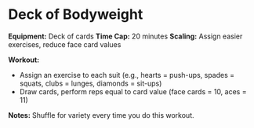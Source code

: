 # Deck of Bodyweight

**Equipment:** Deck of cards
**Time Cap:** 20 minutes
**Scaling:** Assign easier exercises, reduce face card values

**Workout:**
- Assign an exercise to each suit (e.g., hearts = push-ups, spades = squats, clubs = lunges, diamonds = sit-ups)
- Draw cards, perform reps equal to card value (face cards = 10, aces = 11)

**Notes:**
Shuffle for variety every time you do this workout.
